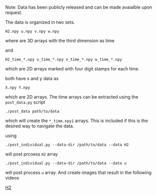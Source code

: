 Note: Data has been publicly released and can be made avaialble upon request.

The data is organized in two sets. 

```terminal
H2.npy u.npy v.npy w.npy
```

where are 3D arrays with the third dimension as time

and

```terminal
H2_time_*.npy u_time_*.npy v_time_*.npy w_time_*.npy
```

which are 2D arrays marked with four digit stamps for each time.

both have x and y data as

```terminal
X.npy Y.npy
```

which are 2D arrays. The time arrays can be extracted using the `post_data.py` script

```terminal
./post_data path/to/data
```

which will create the `*_time.npy1` arrays. This is included if this is the desired way to navigate the data. 

using 

```terminal
./post_individual.py --data-dir /path/to/data --data H2
```

will post prcoess `H2` array
```terminal
./post_individual.py --data-dir /path/to/data --data u
```
will post process `u` array. And create images that result in the following videos

[H2](output_video.mp4)
